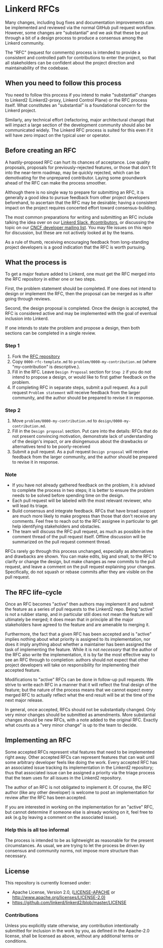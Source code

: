 # Linkerd RFCs

Many changes, including bug fixes and documentation improvements can be
implemented and reviewed via the normal GitHub pull request workflow. However,
some changes are "substantial" and we ask that these be put through a bit of a
design process to produce a consensus among the Linkerd community.

The "RFC" (request for comments) process is intended to provide a consistent and
controlled path for contributions to enter the project, so that all stakeholders
can be confident about the project direction and maintainability of the
codebase.

## When you need to follow this process

[when you need to follow this process]: #when-you-need-to-follow-this-process

You need to follow this process if you intend to make "substantial" changes to
Linkerd2 (Linkerd2-proxy, Linkerd Control Plane) or the RFC process itself. What
constitutes an "substantial" is a foundational concern for the Linkerd project.

Similarly, any technical effort (refactoring, major architectural change) that
will impact a large section of the development community should also be
communicated widely. The Linkerd RFC process is suited for this even if it will
have zero impact on the typical user or operator.

## Before creating an RFC

[before creating an rfc]: #before-creating-an-rfc

A hastily-proposed RFC can hurt its chances of acceptance. Low quality
proposals, proposals for previously-rejected features, or those that don't fit
into the near-term roadmap, may be quickly rejected, which can be demotivating
for the unprepared contributor. Laying some groundwork ahead of the RFC can make
the process smoother.

Although there is no single way to prepare for submitting an RFC, it is
generally a good idea to pursue feedback from other project developers
beforehand, to ascertain that the RFC may be desirable; having a consistent
impact on the project requires concerted effort toward consensus-building.

The most common preparations for writing and submitting an RFC include talking
the idea over on our [Linkerd Slack, #contributors](https://slack.linkerd.io),
or discussing the topic on our [CNCF developer mailing
list](https://lists.cncf.io/g/cncf-linkerd-dev). You may file issues on this
repo for discussion, but these are not actively looked at by the teams.

As a rule of thumb, receiving encouraging feedback from long-standing project
developers is a good indication that the RFC is worth pursuing.

## What the process is

[what the process is]: #what-the-process-is

To get a major feature added to Linkerd, one must get the RFC merged into the
RFC repository in either one or two steps.

First, the problem statement should be completed. If one does not intend to
design or implement the RFC, then the proposal can be merged as is after going
through reviews.

Second, the design proposal is completed. Once the design is accepted, the RFC
is considered active and may be implemented with the goal of eventual inclusion
into Linkerd.

If one intends to state the problem and propose a design, then both sections can
be completed in a single review.

### Step 1

1. Fork the [RFC repository](https://github.com/linkerd/rfc)
2. Copy `0000-rfc-template.md` to `problem/0000-my-contribution.md` (where
   "my-contribution" is descriptive.).
3. Fill in the RFC. Leave `Design Proposal` section for `Step 2` if you do not
   intend to propose a design, or would like to first gather feedback on the
   problem.
4. If completing RFC in separate steps, submit a pull request. As a pull request
   `Problem statement` will receive feedback from the larger community, and the
   author should be prepared to revise it in response.

### Step 2

1. Move `problem/0000-my-contribution.md` to `design/0000-my-contribution.md`.
2. Fill in the `Design proposal` section. Put care into the details: RFCs that
   do not present convincing motivation, demonstrate lack of understanding of
   the design's impact, or are disingenuous about the drawbacks or alternatives
   tend to be poorly-received
3. Submit a pull request. As a pull request `Design proposal` will receive
   feedback from the larger community, and the author should be prepared to
   revise it in response.

### Note

- If you have not already gathered feedback on the problem, it is advised to
  complete the process in two steps; it is better to ensure the problem needs to
  be solved before spending time on the design.
- Each pull request will be labeled with the most relevant reviewer, who will
  lead its triage.
- Build consensus and integrate feedback. RFCs that have broad support are much
  more likely to make progress than those that don't receive any comments. Feel
  free to reach out to the RFC assignee in particular to get help identifying
  stakeholders and obstacles.
- The team will discuss the RFC pull request, as much as possible in the comment
  thread of the pull request itself. Offline discussion will be summarized on
  the pull request comment thread.

RFCs rarely go through this process unchanged, especially as alternatives and
drawbacks are shown. You can make edits, big and small, to the RFC to clarify or
change the design, but make changes as new commits to the pull request, and
leave a comment on the pull request explaining your changes. Specifically, do
not squash or rebase commits after they are visible on the pull request.

## The RFC life-cycle

[the rfc life-cycle]: #the-rfc-life-cycle

Once an RFC becomes "active" then authors may implement it and submit the
feature as a series of pull requests to the Linkerd2 repo. Being "active" is not
a rubber stamp, and in particular still does not mean the feature will
ultimately be merged; it does mean that in principle all the major stakeholders
have agreed to the feature and are amenable to merging it.

Furthermore, the fact that a given RFC has been accepted and is "active" implies
nothing about what priority is assigned to its implementation, nor does it imply
anything about whether a maintainer has been assigned the task of implementing
the feature. While it is not _necessary_ that the author of the RFC also write
the implementation, it is by far the most effective way to see an RFC through to
completion: authors should not expect that other project developers will take on
responsibility for implementing their accepted feature.

Modifications to "active" RFCs can be done in follow-up pull requests. We strive
to write each RFC in a manner that it will reflect the final design of the
feature; but the nature of the process means that we cannot expect every merged
RFC to actually reflect what the end result will be at the time of the next
major release.

In general, once accepted, RFCs should not be substantially changed. Only very
minor changes should be submitted as amendments. More substantial changes should
be new RFCs, with a note added to the original RFC. Exactly what counts as a
"very minor change" is up to the team to decide.

## Implementing an RFC

[implementing an rfc]: #implementing-an-rfc

Some accepted RFCs represent vital features that need to be implemented right
away. Other accepted RFCs can represent features that can wait until some
arbitrary developer feels like doing the work. Every accepted RFC has an
associated issue tracking its implementation in the Linkerd2 repository; thus
that associated issue can be assigned a priority via the triage process that the
team uses for all issues in the Linkerd2 repository.

The author of an RFC is not obligated to implement it. Of course, the RFC author
(like any other developer) is welcome to post an implementation for review after
the RFC has been accepted.

If you are interested in working on the implementation for an "active" RFC, but
cannot determine if someone else is already working on it, feel free to ask
(e.g.by leaving a comment on the associated issue).

### Help this is all too informal

[help this is all too informal!]: #help-this-is-all-too-informal

The process is intended to be as lightweight as reasonable for the present
circumstances. As usual, we are trying to let the process be driven by consensus
and community norms, not impose more structure than necessary.

## License

[license]: #license

This repository is currently licensed under:

- Apache License, Version 2.0, ([LICENSE-APACHE](LICENSE-APACHE) or
  <http://www.apache.org/licenses/LICENSE-2.0)>
- <https://github.com/linkerd/linkerd2/blob/master/LICENSE>

### Contributions

Unless you explicitly state otherwise, any contribution intentionally submitted
for inclusion in the work by you, as defined in the Apache-2.0 license, shall be
licensed as above, without any additional terms or conditions.
